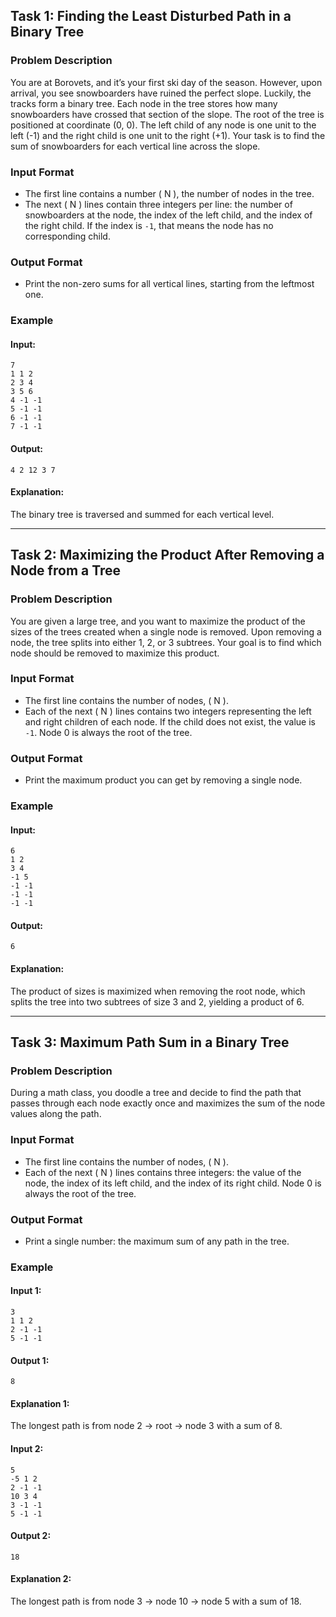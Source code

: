 
## Task 1: Finding the Least Disturbed Path in a Binary Tree

### Problem Description
You are at Borovets, and it’s your first ski day of the season. However, upon arrival, you see snowboarders have ruined the perfect slope. Luckily, the tracks form a binary tree. Each node in the tree stores how many snowboarders have crossed that section of the slope. The root of the tree is positioned at coordinate (0, 0). The left child of any node is one unit to the left (-1) and the right child is one unit to the right (+1). Your task is to find the sum of snowboarders for each vertical line across the slope.

### Input Format
- The first line contains a number \( N \), the number of nodes in the tree.
- The next \( N \) lines contain three integers per line: the number of snowboarders at the node, the index of the left child, and the index of the right child. If the index is `-1`, that means the node has no corresponding child.

### Output Format
- Print the non-zero sums for all vertical lines, starting from the leftmost one.

### Example
#### Input:
```
7
1 1 2
2 3 4
3 5 6
4 -1 -1
5 -1 -1
6 -1 -1
7 -1 -1
```

#### Output:
```
4 2 12 3 7
```

#### Explanation:
The binary tree is traversed and summed for each vertical level.

---

## Task 2: Maximizing the Product After Removing a Node from a Tree

### Problem Description
You are given a large tree, and you want to maximize the product of the sizes of the trees created when a single node is removed. Upon removing a node, the tree splits into either 1, 2, or 3 subtrees. Your goal is to find which node should be removed to maximize this product.

### Input Format
- The first line contains the number of nodes, \( N \).
- Each of the next \( N \) lines contains two integers representing the left and right children of each node. If the child does not exist, the value is `-1`. Node 0 is always the root of the tree.

### Output Format
- Print the maximum product you can get by removing a single node.

### Example
#### Input:
```
6
1 2
3 4
-1 5
-1 -1
-1 -1
-1 -1
```

#### Output:
```
6
```

#### Explanation:
The product of sizes is maximized when removing the root node, which splits the tree into two subtrees of size 3 and 2, yielding a product of 6.

---

## Task 3: Maximum Path Sum in a Binary Tree

### Problem Description
During a math class, you doodle a tree and decide to find the path that passes through each node exactly once and maximizes the sum of the node values along the path.

### Input Format
- The first line contains the number of nodes, \( N \).
- Each of the next \( N \) lines contains three integers: the value of the node, the index of its left child, and the index of its right child. Node 0 is always the root of the tree.

### Output Format
- Print a single number: the maximum sum of any path in the tree.

### Example
#### Input 1:
```
3
1 1 2
2 -1 -1
5 -1 -1
```

#### Output 1:
```
8
```

#### Explanation 1:
The longest path is from node 2 -> root -> node 3 with a sum of 8.

#### Input 2:
```
5
-5 1 2
2 -1 -1
10 3 4
3 -1 -1
5 -1 -1
```

#### Output 2:
```
18
```

#### Explanation 2:
The longest path is from node 3 -> node 10 -> node 5 with a sum of 18.

